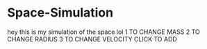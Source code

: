 # Space-Simulation
hey this is my simulation of the space lol
1 TO CHANGE MASS
2 TO CHANGE RADIUS
3 TO CHANGE VELOCITY
CLICK TO ADD
